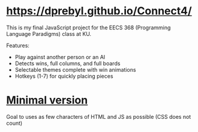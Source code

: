 # https://dprebyl.github.io/Connect4/

This is my final JavaScript project for the EECS 368 (Programming Language Paradigms) class at KU.

Features:
- Play against another person or an AI
- Detects wins, full columns, and full boards
- Selectable themes complete with win animations
- Hotkeys (1-7) for quickly placing pieces

# [Minimal version](https://dprebyl.github.io/Connect4/minimal)
Goal to uses as few characters of HTML and JS as possible (CSS does not count)